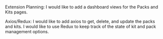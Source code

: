 Extension Planning:
I would like to add a dashboard views for the Packs and Kits pages.

Axios/Redux:
I would like to add axios to get, delete, and update the packs and kits. I would like to use Redux to keep track of the state of kit and pack management options.